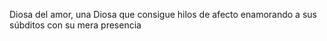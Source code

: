 Diosa del amor, una Diosa que consigue hilos de afecto enamorando a sus súbditos con su mera presencia 